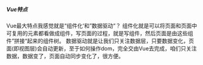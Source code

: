 ##### Vue特点
Vue最大特点我感觉就是“组件化‘和”数据驱动“？
组件化就是可以将页面和页面中可复用的元素都看做成组件，写页面的过程，就是写组件，然后页面是由这些组件”拼接“起来的组件树。
数据驱动就是让我们只关注数据层，只要数据变化，页面(即视图层)会自动更新，至于如何操作dom，完全交由Vue去完成，咱们只关注数据，数据变了，页面自动同步变化了，很方便。